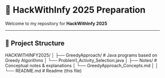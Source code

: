 # 🚀 HackWithInfy 2025 Preparation

Welcome to my repository for **HackWithInfy 2025** 

---

## 📁 Project Structure

HACKWITHINFY2025/
│
├── GreedyApproach/ # Java programs based on Greedy Algorithms
│ └── Problem1_Activity_Selection.java
│
├── Notes/ # Conceptual notes & explanations
│     └── GreedyApproach_Concepts.md
│ 
│
└── README.md # Readme (this file)